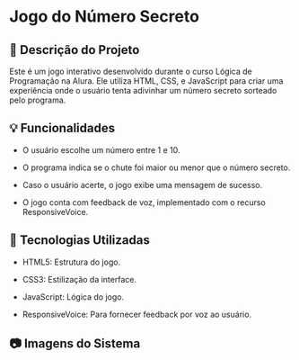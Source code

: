 # Jogo do Número Secreto

## 📖 Descrição do Projeto
Este é um jogo interativo desenvolvido durante o curso Lógica de Programação na Alura. Ele utiliza HTML, CSS, e JavaScript para criar uma experiência onde o usuário tenta adivinhar um número secreto sorteado pelo programa.


## 💡 Funcionalidades

- O usuário escolhe um número entre 1 e 10.

- O programa indica se o chute foi maior ou menor que o número secreto.

- Caso o usuário acerte, o jogo exibe uma mensagem de sucesso.

- O jogo conta com feedback de voz, implementado com o recurso ResponsiveVoice.



## 🚀 Tecnologias Utilizadas

- HTML5: Estrutura do jogo.

- CSS3: Estilização da interface.

- JavaScript: Lógica do jogo.

- ResponsiveVoice: Para fornecer feedback por voz ao usuário.


## 📷 Imagens do Sistema

